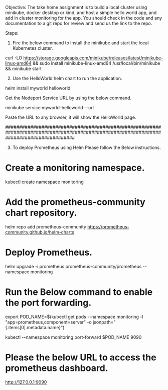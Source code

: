 Objective: The take home assignment is to build a local cluster using minikube, docker desktop or kind, and host a simple hello world app, and add in cluster monitoring for the app. You should check in the code and any documentation to a git repo for review and send us the link to the repo.

Steps:

1. Fire the below command to install the minikube and start the local Kubernetes cluster.

curl -LO https://storage.googleapis.com/minikube/releases/latest/minikube-linux-amd64 && sudo install minikube-linux-amd64 /usr/local/bin/minikube && minikube start

2. Use the HelloWorld helm chart to run the application.

helm install myworld helloworld

Get the Nodeport Service URL by using the below command.

minikube service myworld-helloworld --url

Paste the URL to any browser, it will show the HelloWorld page.

#########################################################################################################################################

3. To deploy Prometheus using Helm Please follow the Below instructions.

# Create a monitoring namespace.

kubectl create namespace monitoring

# Add the prometheus-community chart repository.

helm repo add prometheus-community https://prometheus-community.github.io/helm-charts

# Deploy Prometheus.

helm upgrade -i prometheus prometheus-community/prometheus --namespace monitoring

# Run the Below command to enable the port forwarding.

export POD_NAME=$(kubectl get pods --namespace monitoring -l "app=prometheus,component=server" -o jsonpath="{.items[0].metadata.name}")

kubectl --namespace monitoring port-forward $POD_NAME 9090

# Please the below URL to access the prometheus dashboard.

http://127.0.0.1:9090
